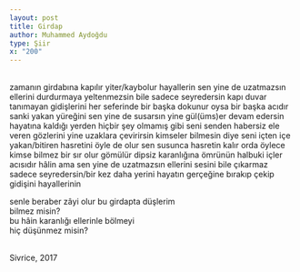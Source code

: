 ```yaml
---
layout: post
title: Girdap
author: Muhammed Aydoğdu
type: Şiir
x: "200"
---
```

<br/>
zamanın girdabına kapılır  
yiter/kaybolur hayallerin  
sen yine de uzatmazsın ellerini  
durdurmaya yeltenmezsin bile  
sadece seyredersin  
kapı duvar tanımayan gidişlerini  
her seferinde bir başka dokunur oysa  
bir başka acıdır sanki yakan yüreğini  
sen yine de susarsın  
yine gül(üms)er  
devam edersin hayatına kaldığı yerden  
hiçbir şey olmamış gibi  
seni senden habersiz ele veren gözlerini  
yine uzaklara çevirirsin  
kimseler bilmesin diye  
seni içten içe yakan/bitiren hasretini  
öyle de olur sen susunca  
hasretin  
kalır orda öylece  
kimse bilmez  
bir sır olur gömülür dipsiz karanlığına ömrünün  
halbuki içler acısıdır hâlin  
ama sen yine de uzatmazsın ellerini  
sesini bile çıkarmaz  
sadece seyredersin/bir kez daha  
yerini hayatın gerçeğine bırakıp  
çekip gidişini hayallerinin  

senle beraber zâyi olur bu girdapta düşlerim  
bilmez misin?  
bu hâin karanlığı ellerinle bölmeyi  
hiç düşünmez misin?  

<br/>
Sivrice, 2017
